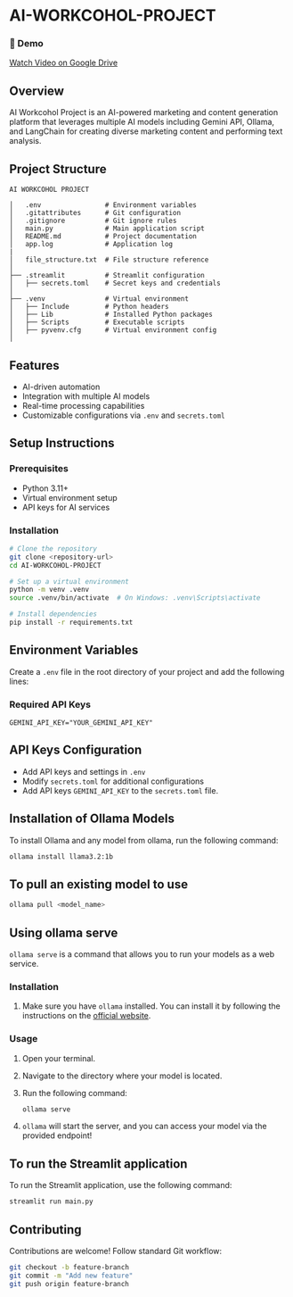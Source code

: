 # AI-WORKCOHOL-PROJECT


### 🎥 Demo

[Watch Video on Google Drive](https://drive.google.com/file/d/1s74blkI1XZO18ui1F-fs9HnV6yNNOQWn/view?usp=sharing)


## Overview
AI Workcohol Project is an AI-powered marketing and content generation platform that leverages multiple AI models including Gemini API, Ollama, and LangChain for creating diverse marketing content and performing text analysis.



## Project Structure
```
AI WORKCOHOL PROJECT

│   .env                # Environment variables
│   .gitattributes      # Git configuration
│   .gitignore          # Git ignore rules
│   main.py             # Main application script
│   README.md           # Project documentation
│   app.log             # Application log
|
│   file_structure.txt  # File structure reference
│
├── .streamlit          # Streamlit configuration
│   ├── secrets.toml    # Secret keys and credentials
│
├── .venv               # Virtual environment
│   ├── Include         # Python headers
│   ├── Lib             # Installed Python packages
│   ├── Scripts         # Executable scripts
│   ├── pyvenv.cfg      # Virtual environment config
│

```


## Features
- AI-driven automation
- Integration with multiple AI models
- Real-time processing capabilities
- Customizable configurations via `.env` and `secrets.toml`


## Setup Instructions
### Prerequisites
- Python 3.11+
- Virtual environment setup
- API keys for AI services


### Installation
```sh
# Clone the repository
git clone <repository-url>
cd AI-WORKCOHOL-PROJECT

# Set up a virtual environment
python -m venv .venv
source .venv/bin/activate  # On Windows: .venv\Scripts\activate

# Install dependencies
pip install -r requirements.txt
```


## Environment Variables

Create a `.env` file in the root directory of your project and add the following lines:


### Required API Keys
```plaintext
GEMINI_API_KEY="YOUR_GEMINI_API_KEY"
```


## API Keys Configuration
- Add API keys and settings in `.env`
- Modify `secrets.toml` for additional configurations
- Add API keys `GEMINI_API_KEY` to the `secrets.toml` file.



## Installation of Ollama Models
To install Ollama and any model from ollama, run the following command:

```bash
ollama install llama3.2:1b

```


## To pull an existing model to use
```bash
ollama pull <model_name>
```


## Using ollama serve

`ollama serve` is a command that allows you to run your models as a web service.



### Installation

1. Make sure you have `ollama` installed. You can install it by following the instructions on the [official website](https://ollama.com/docs/install).



### Usage

1. Open your terminal.
2. Navigate to the directory where your model is located.
3. Run the following command:
   
   ```bash
   ollama serve 
   ```

4. `ollama` will start the server, and you can access your model via the provided endpoint!



## To run the Streamlit application

To run the Streamlit application, use the following command:

```bash
streamlit run main.py
```



## Contributing
Contributions are welcome! Follow standard Git workflow:
```sh
git checkout -b feature-branch
git commit -m "Add new feature"
git push origin feature-branch
```
